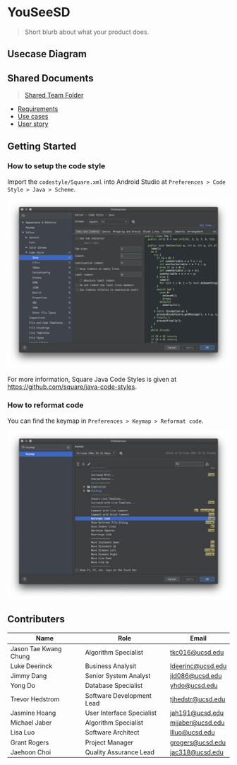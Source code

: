 # YouSeeSD

> Short blurb about what your product does.

## Usecase Diagram

## Shared Documents

> [Shared Team Folder](https://drive.google.com/drive/u/2/folders/1oPU8XP1Roqrq_Mw1K2Q1nAPO6X8Ggnh6)

* [Requirements](https://drive.google.com/drive/u/2/folders/1oPU8XP1Roqrq_Mw1K2Q1nAPO6X8Ggnh6)
* [Use cases](https://docs.google.com/document/d/1z8ji4NFVDm0iHea319vruY-p7nbdJgUSOLFyklI361o/edit?usp=sharing)
* [User story](https://docs.google.com/document/d/119KrlIXgkzI2CvsMbKuN--wdjRUIS0i8g_sWcm4_NP0/edit?usp=sharing)

## Getting Started


### How to setup the code style

Import the `codestyle/Square.xml` into Android Studio at `Preferences > Code Style > Java > Scheme`.

![CodeStyleGuide](https://raw.githubusercontent.com/Shmaug/YouSeeSD/master/codestyle/codestyle.png)

For more information, Square Java Code Styles is given at https://github.com/square/java-code-styles.

### How to reformat code

You can find the keymap in `Preferences > Keymap > Reformat code`.

![FormatCodeGuide](https://raw.githubusercontent.com/Shmaug/YouSeeSD/master/codestyle/formatcode.png)

## Contributers
| Name | Role | Email |
|------|------|-------|
| Jason Tae Kwang Chung | Algorithm Specialist | tkc016@ucsd.edu |
| Luke Deerinck | Business Analysit |	ldeerinc@ucsd.edu	|
| Jimmy Dang | Senior System Analyst | jid086@ucsd.edu |
| Yong Do | Database Specialist | yhdo@ucsd.edu|
| Trevor Hedstrom | Software Development Lead |	tjhedstr@ucsd.edu	|
| Jasmine Hoang |	User Interface Specialist | jah191@ucsd.edu	|
| Michael Jaber	| Algorithm Specialist | mjjaber@ucsd.edu |
| Lisa Luo | Software Architect | llluo@ucsd.edu |
| Grant Rogers | Project Manager | grogers@ucsd.edu |
| Jaehoon Choi | Quality Assurance Lead | jac318@ucsd.edu |
